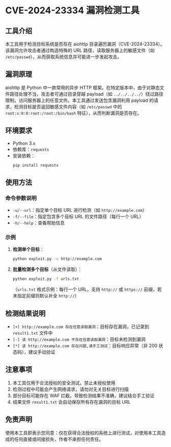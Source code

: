 # CVE-2024-23334 漏洞检测工具

## 工具介绍
本工具用于检测目标系统是否存在 aiohttp 目录遍历漏洞（CVE-2024-23334）。该漏洞允许攻击者通过构造特殊的 URL 路径，读取服务器上的敏感文件（如 `/etc/passwd`），从而获取系统信息并可能进一步发起攻击。


## 漏洞原理
aiohttp 是 Python 中一款常用的异步 HTTP 框架。在特定版本中，由于对静态文件路径处理不当，攻击者可通过目录穿越 payload（如 `../../../../`）绕过路径限制，访问服务器上的任意文件。本工具通过发送包含漏洞利用 payload 的请求，检测目标是否返回敏感文件内容（如 `/etc/passwd` 中的 `root:x:0:0:root:/root:/bin/bash` 特征），从而判断漏洞是否存在。


## 环境要求
- Python 3.x
- 依赖库：`requests`
- 安装依赖：
  ```bash
  pip install requests
  ```


## 使用方法
### 命令参数说明
- `-u/--url`：指定单个目标 URL 进行检测（如 `http://example.com`）
- `-f/--file`：指定包含多个目标 URL 的文件路径（每行一个 URL）
- `-h/--help`：查看帮助信息

### 示例
1. **检测单个目标**：
   ```bash
   python exploit.py -u http://example.com
   ```

2. **批量检测多个目标**（从文件读取）：
   ```bash
   python exploit.py -f urls.txt
   ```
   （`urls.txt` 格式示例：每行一个 URL，支持 `http://` 或 `https://` 前缀，若未指定前缀则默认补全 `http://`）


## 检测结果说明
- `[+] http://example.com 存在任意读取漏洞`：目标存在漏洞，已记录到 `result1.txt` 文件中
- `[-] 该 http://example.com 不存在任意读取漏洞`：目标未检测到漏洞
- `[*] 该 http://example.com 存在问题,请手工测试`：目标响应异常（非 200 状态码），建议手动验证


## 注意事项
1. 本工具仅用于合法授权的安全测试，禁止未授权使用
2. 检测过程中可能会产生网络请求，请勿对无关目标进行扫描
3. 部分目标可能存在 WAF 拦截，导致检测结果不准确，建议结合手工验证
4. 结果文件 `result1.txt` 会自动保存所有存在漏洞的目标 URL


## 免责声明
使用本工具即表示您同意：仅在获得合法授权的系统上进行测试，对使用本工具造成的任何直接或间接损失，作者不承担任何责任。
